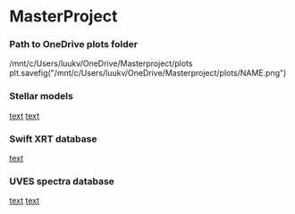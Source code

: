 # MasterProject


### Path to OneDrive plots folder
/mnt/c/Users/luukv/OneDrive/Masterproject/plots
plt.savefig("/mnt/c/Users/luukv/OneDrive/Masterproject/plots/NAME.png")

### Stellar models
[text](https://ui.adsabs.harvard.edu/abs/2019A%26A...621A..85H/abstract)
[text](https://www.astro.physik.uni-potsdam.de/~wrh/PoWR/powrgrid1.php)

### Swift XRT database
[text](https://vizier.cds.unistra.fr/viz-bin/VizieR-3?-source=IX/58/2sxps)


### UVES spectra database
[text](https://archive.eso.org/scienceportal/home?data_collection=UVES)
[text](https://archive.eso.org/wdb/wdb/adp/phase3_spectral/form)